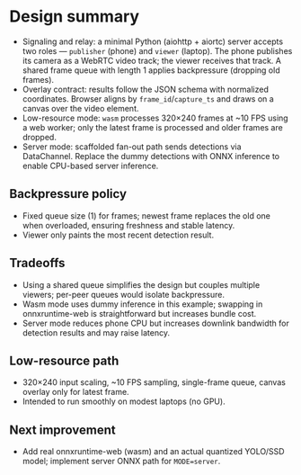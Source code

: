# Design summary

- Signaling and relay: a minimal Python (aiohttp + aiortc) server accepts two roles — `publisher` (phone) and `viewer` (laptop). The phone publishes its camera as a WebRTC video track; the viewer receives that track. A shared frame queue with length 1 applies backpressure (dropping old frames).
- Overlay contract: results follow the JSON schema with normalized coordinates. Browser aligns by `frame_id`/`capture_ts` and draws on a canvas over the video element.
- Low-resource mode: `wasm` processes 320×240 frames at ~10 FPS using a web worker; only the latest frame is processed and older frames are dropped.
- Server mode: scaffolded fan-out path sends detections via DataChannel. Replace the dummy detections with ONNX inference to enable CPU-based server inference.

## Backpressure policy

- Fixed queue size (1) for frames; newest frame replaces the old one when overloaded, ensuring freshness and stable latency.
- Viewer only paints the most recent detection result.

## Tradeoffs

- Using a shared queue simplifies the design but couples multiple viewers; per-peer queues would isolate backpressure.
- Wasm mode uses dummy inference in this example; swapping in onnxruntime-web is straightforward but increases bundle cost.
- Server mode reduces phone CPU but increases downlink bandwidth for detection results and may raise latency.

## Low-resource path

- 320×240 input scaling, ~10 FPS sampling, single-frame queue, canvas overlay only for latest frame.
- Intended to run smoothly on modest laptops (no GPU).

## Next improvement

- Add real onnxruntime-web (wasm) and an actual quantized YOLO/SSD model; implement server ONNX path for `MODE=server`.


